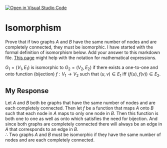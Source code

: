 [![Open in Visual Studio Code](https://classroom.github.com/assets/open-in-vscode-718a45dd9cf7e7f842a935f5ebbe5719a5e09af4491e668f4dbf3b35d5cca122.svg)](https://classroom.github.com/online_ide?assignment_repo_id=12578207&assignment_repo_type=AssignmentRepo)
# Isomorphism

Prove that if two graphs $A$ and $B$ have the same number of nodes and are
completely connected, they must be isomorphic. I have started with the formal
definition of isomorphism below. Add your answer to this markdown file. [This
page](https://docs.github.com/en/get-started/writing-on-github/working-with-advanced-formatting/writing-mathematical-expressions)
might help with the notation for mathematical expressions.

$G_1=(V_1 , E_1)$ is isomorphic to $G_2 = (V_2, E_2)$ if there exists a
one-to-one and onto function (bijection) $f: V_1 \rightarrow V_2$ such that $(u,v)
\in E_1$ iff $(f(u),f(v)) \in E_2$.

## My Response
Let $A$ and $B$ both be graphs that have the same number of nodes and are each completely connected.  Then let $f$ be a function that maps $A$ onto $B$ such that each node in $A$ maps to only one node in $B$.  Then this function is both one to one as well as onto which satisfies the need for bijection.  And since both graphs are completely connected there will always be an edge in $A$ that corresponds to an edge in $B$.  
$\therefore$ Two graphs $A$ and $B$ must be isomorphic if they have the same number of nodes and are each completely connected.
